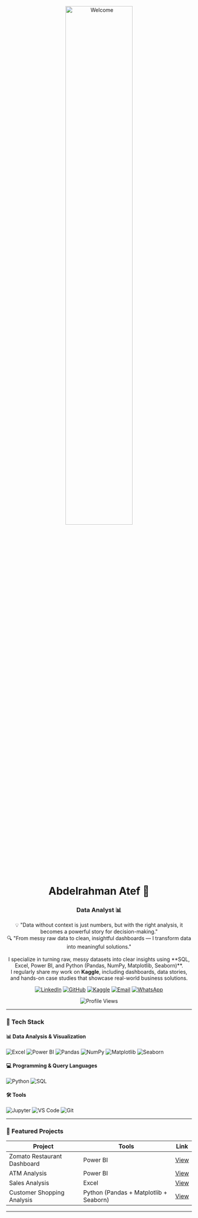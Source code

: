 <div align="center">

<img src="https://github.com/SP-XD/SP-XD/blob/main/images/hellocoders_rounded.gif?raw=true" width="60%" alt="Welcome"/>

<h1> Abdelrahman Atef 👋 </h1>
<h3>  Data Analyst 📊   </h3>

<p>
💡 "Data without context is just numbers, but with the right analysis, it becomes a powerful story for decision-making."<br>
🔍 "From messy raw data to clean, insightful dashboards — I transform data into meaningful solutions."<br><br>
I specialize in turning raw, messy datasets into clear insights using **SQL, Excel, Power BI, and Python (Pandas, NumPy, Matplotlib, Seaborn)**.<br>
I regularly share my work on <b>Kaggle</b>, including dashboards, data stories, and hands-on case studies that showcase real-world business solutions.
</p>

[![LinkedIn](https://img.shields.io/badge/LinkedIn-Connect-blue?style=for-the-badge&logo=linkedin&logoColor=white)](https://www.linkedin.com/in/abdelrahman-atef2003/)
[![GitHub](https://img.shields.io/badge/GitHub-Follow-black?style=for-the-badge&logo=github&logoColor=white)](https://github.com/AbdelrahmanAtef11)
[![Kaggle](https://img.shields.io/badge/Kaggle-Profile-20beff?style=for-the-badge&logo=kaggle&logoColor=white)](https://www.kaggle.com/atefwahba)
[![Email](https://img.shields.io/badge/Email-Contact-0072C6?style=for-the-badge&logo=gmail&logoColor=white)](mailto:abdo.atefwahba03@gmail.com)
[![WhatsApp](https://img.shields.io/badge/WhatsApp-Chat-25D366?style=for-the-badge&logo=whatsapp&logoColor=white)](https://wa.me/01144035320)


![Profile Views](https://komarev.com/ghpvc/?username=AbdelrahmanAtef11&style=flat&color=orange&label=PROFILE+VIEWS)

</div>

---

### 🧰 Tech Stack

#### 📊 Data Analysis & Visualization
![Excel](https://img.shields.io/badge/Excel-217346?style=flat&logo=microsoft-excel&logoColor=white)
![Power BI](https://img.shields.io/badge/PowerBI-F2C811?style=flat&logo=powerbi&logoColor=black)
![Pandas](https://img.shields.io/badge/Pandas-150458?style=flat&logo=pandas&logoColor=white)
![NumPy](https://img.shields.io/badge/Numpy-013243?style=flat&logo=numpy&logoColor=white)
![Matplotlib](https://img.shields.io/badge/Matplotlib-0C55A5?style=flat&logo=plotly&logoColor=white)
![Seaborn](https://img.shields.io/badge/Seaborn-3182bd?style=flat&logo=plotly&logoColor=white)

#### 💻 Programming & Query Languages
![Python](https://img.shields.io/badge/Python-3776AB?style=flat&logo=python&logoColor=white)
![SQL](https://img.shields.io/badge/SQL-336791?style=flat&logo=postgresql&logoColor=white)

#### 🛠️ Tools
![Jupyter](https://img.shields.io/badge/Jupyter-F37626?style=flat&logo=jupyter&logoColor=white)
![VS Code](https://img.shields.io/badge/VS_Code-007ACC?style=flat&logo=visual-studio-code&logoColor=white)
![Git](https://img.shields.io/badge/Git-F05032?style=flat&logo=git&logoColor=white)

---

### 🚀 Featured Projects

| Project | Tools | Link |
|---------|-------|------|
|  Zomato Restaurant Dashboard | Power BI | [View](https://www.linkedin.com/posts/abdelrahman-atef2003_powerbi-dataanalysis-businessintelligence-activity-7379221728041787392-yXqH?utm_source=share&utm_medium=member_desktop&rcm=ACoAAFGvvr4BerZrcfRGhUXVSLkPCLoIsfIYIEQ) |
|  ATM Analysis | Power BI | [View](https://www.linkedin.com/posts/abdelrahman-atef2003_dataanalytics-powerbi-dashboarddesign-activity-7376208720524898304-ypD9?utm_source=share&utm_medium=member_desktop&rcm=ACoAAFGvvr4BerZrcfRGhUXVSLkPCLoIsfIYIEQ) |
|  Sales Analysis | Excel | [View](https://www.linkedin.com/posts/abdelrahman-atef2003_exceldashboard-powerquery-datacleaning-activity-7359214080592683009-sz9Q?utm_source=share&utm_medium=member_desktop&rcm=ACoAAFGvvr4BerZrcfRGhUXVSLkPCLoIsfIYIEQ) |
|  Customer Shopping Analysis | Python (Pandas + Matplotlib + Seaborn) | [View](https://www.kaggle.com/code/atefwahba/customer-shopping-analysis) |

---
